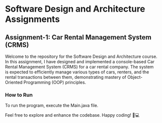 # Software Design and Architecture Assignments

## Assignment-1: Car Rental Management System (CRMS)

Welcome to the repository for the Software Design and Architecture course. In this assignment, I have designed and implemented a console-based Car Rental Management System (CRMS) for a car rental company. The system is expected to efficiently manage various types of cars, renters, and the rental transactions between them, demonstrating mastery of Object-Oriented Programming (OOP) principles.

### How to Run
To run the program, execute the Main.java file.

Feel free to explore and enhance the codebase. Happy coding! 🚗💻
